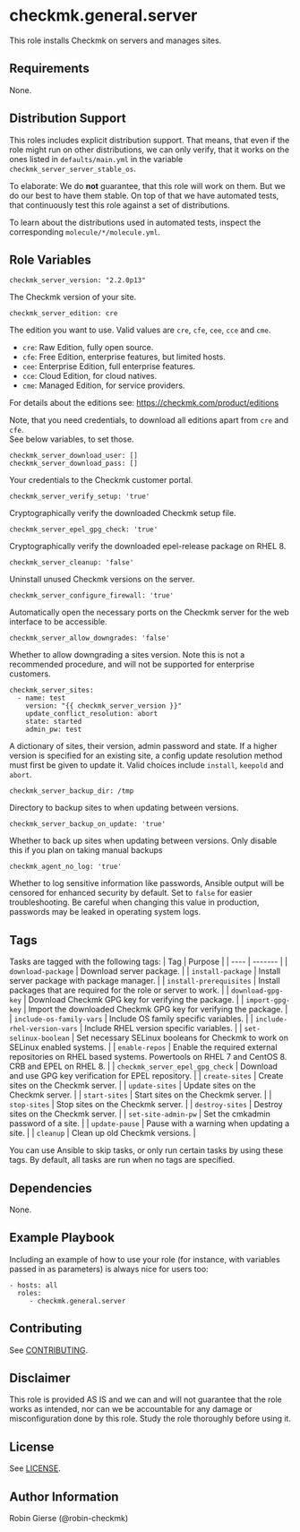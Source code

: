 # checkmk.general.server

<!-- A brief description of the role goes here. -->
This role installs Checkmk on servers and manages sites.

## Requirements

<!-- Any pre-requisites that may not be covered by Ansible itself or the role should be mentioned here. For instance, if the role uses the EC2 module, it may be a good idea to mention in this section that the boto package is required. -->
None.

## Distribution Support
This roles includes explicit distribution support.
That means, that even if the role might run on other distributions,
we can only verify, that it works on the ones listed in `defaults/main.yml` in the variable `checkmk_server_server_stable_os`.

To elaborate: We do **not** guarantee, that this role will work on them.
But we do our best to have them stable. On top of that we have
automated tests, that continuously test this role against a set of distributions.

To learn about the distributions used in automated tests, inspect the corresponding `molecule/*/molecule.yml`.

## Role Variables

<!-- A description of the settable variables for this role should go here, including any variables that are in defaults/main.yml, vars/main.yml, and any variables that can/should be set via parameters to the role. Any variables that are read from other roles and/or the global scope (ie. hostvars, group vars, etc.) should be mentioned here as well. -->

    checkmk_server_version: "2.2.0p13"

The Checkmk version of your site.

    checkmk_server_edition: cre

The edition you want to use. Valid values are `cre`, `cfe`, `cee`, `cce` and `cme`.

- `cre`: Raw Edition, fully open source.
- `cfe`: Free Edition, enterprise features, but limited hosts.
- `cee`: Enterprise Edition, full enterprise features.
- `cce`: Cloud Edition, for cloud natives.
- `cme`: Managed Edition, for service providers.

For details about the editions see: https://checkmk.com/product/editions

Note, that you need credentials, to download all editions apart from `cre` and `cfe`.  
See below variables, to set those.

    checkmk_server_download_user: []
    checkmk_server_download_pass: []

Your credentials to the Checkmk customer portal.

    checkmk_server_verify_setup: 'true'

Cryptographically verify the downloaded Checkmk setup file.

    checkmk_server_epel_gpg_check: 'true'

Cryptographically verify the downloaded epel-release package on RHEL 8.

    checkmk_server_cleanup: 'false'

Uninstall unused Checkmk versions on the server.

    checkmk_server_configure_firewall: 'true'

Automatically open the necessary ports on the Checkmk server for the
web interface to be accessible.

    checkmk_server_allow_downgrades: 'false'

Whether to allow downgrading a sites version. Note this is not a recommended procedure, and will not be supported for enterprise customers.

    checkmk_server_sites:
      - name: test
        version: "{{ checkmk_server_version }}"
        update_conflict_resolution: abort
        state: started
        admin_pw: test

A dictionary of sites, their version, admin password and state.
If a higher version is specified for an existing site, a config update resolution method must first be given to update it.
Valid choices include `install`, `keepold` and `abort`.

    checkmk_server_backup_dir: /tmp

Directory to backup sites to when updating between versions.

    checkmk_server_backup_on_update: 'true'

Whether to back up sites when updating between versions. Only disable this if you plan on taking manual backups

    checkmk_agent_no_log: 'true'

Whether to log sensitive information like passwords, Ansible output will be censored for enhanced security by default. Set to `false` for easier troubleshooting. Be careful when changing this value in production, passwords may be leaked in operating system logs.

## Tags
Tasks are tagged with the following tags:
| Tag | Purpose |
| ---- | ------- |
| `download-package` | Download server package. |
| `install-package` | Install server package with package manager. |
| `install-prerequisites` | Install packages that are required for the role or server to work. |
| `download-gpg-key` | Download Checkmk GPG key for verifying the package. |
| `import-gpg-key` | Import the downloaded Checkmk GPG key for verifying the package. |
| `include-os-family-vars` | Include OS family specific variables. |
| `include-rhel-version-vars` | Include RHEL version specific variables. |
| `set-selinux-boolean` | Set necessary SELinux booleans for Checkmk to work on SELinux enabled systems. |
| `enable-repos` | Enable the required external repositories on RHEL based systems. Powertools on RHEL 7 and CentOS 8. CRB and EPEL on RHEL 8. |
| `checkmk_server_epel_gpg_check` | Download and use GPG key verification for EPEL repository. |
| `create-sites` | Create sites on the Checkmk server. |
| `update-sites` | Update sites on the Checkmk server. |
| `start-sites` | Start sites on the Checkmk server. |
| `stop-sites` | Stop sites on the Checkmk server. |
| `destroy-sites` | Destroy sites on the Checkmk server. |
| `set-site-admin-pw` | Set the cmkadmin password of a site. |
| `update-pause` | Pause with a warning when updating a site. |
| `cleanup` | Clean up old Checkmk versions. |

You can use Ansible to skip tasks, or only run certain tasks by using these tags. By default, all tasks are run when no tags are specified.

## Dependencies

<!-- A list of other roles hosted on Galaxy should go here, plus any details in regards to parameters that may need to be set for other roles, or variables that are used from other roles. -->
None.

## Example Playbook

Including an example of how to use your role (for instance, with variables passed in as parameters) is always nice for users too:

    - hosts: all
      roles:
         - checkmk.general.server

## Contributing

See [CONTRIBUTING](../../CONTRIBUTING).

## Disclaimer

This role is provided AS IS and we can and will not guarantee that the role works
as intended, nor can we be accountable for any damage or misconfiguration done
by this role. Study the role thoroughly before using it.

## License

See [LICENSE](../../LICENSE).

## Author Information

<!-- An optional section for the role authors to include contact information, or a website (HTML is not allowed). -->
Robin Gierse (@robin-checkmk)
